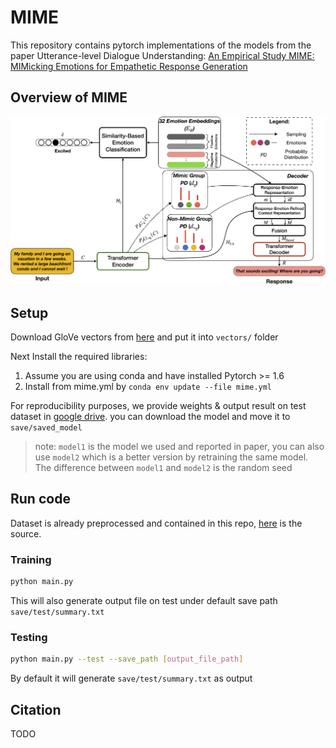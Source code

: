 # MIME
This repository contains pytorch implementations of the models from the paper Utterance-level Dialogue Understanding: [An Empirical Study MIME: MIMicking Emotions for Empathetic Response Generation](./MIME.pdf)

## Overview of MIME
![Alt text](figs/MIME.png?raw=true "Architecture of MIME")

## Setup
Download GloVe vectors from [here](https://www.kaggle.com/thanakomsn/glove6b300dtxt/data) and put it into `vectors/` folder

Next Install the required libraries:
1. Assume you are using conda and have installed Pytorch >= 1.6
2. Install from mime.yml by `conda env update --file mime.yml`

For reproducibility purposes, we provide weights & output result on test dataset in [google drive](https://drive.google.com/drive/folders/1Qab9mH6n6qPrVTP4vtQ0-oGa6GYrD8Lm?usp=sharing). 
you can download the model and move it to `save/saved_model`

 > note: `model1` is the model we used and reported in paper, you can also use `model2` which is a better version by retraining the same model. The difference between `model1` and `model2` is the random seed

## Run code
Dataset is already preprocessed and contained in this repo, [here](https://github.com/HLTCHKUST/MoEL/tree/master/empathetic-dialogue) is the source.

### Training
```sh
python main.py
```
This will also generate output file on test under default save path `save/test/summary.txt`

### Testing
```sh
python main.py --test --save_path [output_file_path]
```
By default it will generate `save/test/summary.txt` as output

## Citation
TODO

